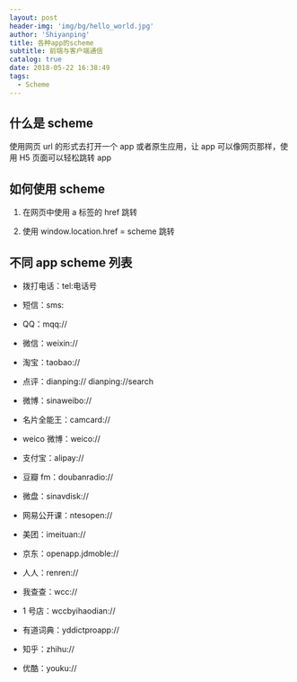 ```yaml
---
layout: post
header-img: 'img/bg/hello_world.jpg'
author: 'Shiyanping'
title: 各种app的scheme
subtitle: 前端与客户端通信
catalog: true
date: 2018-05-22 16:38:49
tags: 
  - Scheme
---
```


## 什么是 scheme

使用网页 url 的形式去打开一个 app 或者原生应用，让 app 可以像网页那样，使用 H5 页面可以轻松跳转 app

## 如何使用 scheme

1. 在网页中使用 a 标签的 href 跳转

2. 使用 window.location.href = scheme 跳转

## 不同 app scheme 列表

- 拨打电话：tel:电话号

<!-- more -->

- 短信：sms:

- QQ：mqq://

- 微信：weixin://

- 淘宝：taobao://

- 点评：dianping:// dianping://search

- 微博：sinaweibo://

- 名片全能王：camcard://

- weico 微博：weico://

- 支付宝：alipay://

- 豆瓣 fm：doubanradio://

- 微盘：sinavdisk://

- 网易公开课：ntesopen://

- 美团：imeituan://

- 京东：openapp.jdmoble://

- 人人：renren://

- 我查查：wcc://

- 1 号店：wccbyihaodian://

- 有道词典：yddictproapp://

- 知乎：zhihu://

- 优酷：youku://
